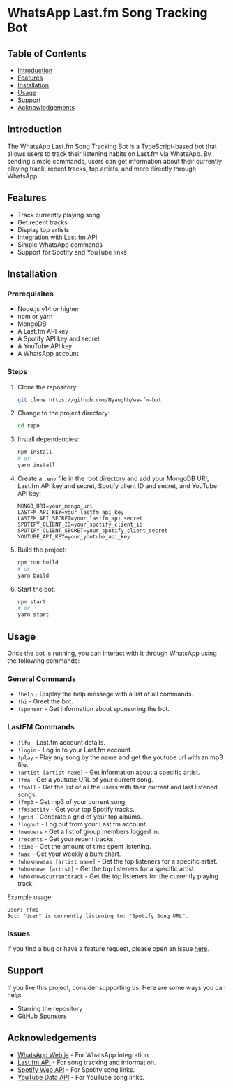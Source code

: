 # WhatsApp Last.fm Song Tracking Bot

## Table of Contents

-   [Introduction](#introduction)
-   [Features](#features)
-   [Installation](#installation)
-   [Usage](#usage)
-   [Support](#support)
-   [Acknowledgements](#acknowledgements)

## Introduction

The WhatsApp Last.fm Song Tracking Bot is a TypeScript-based bot that allows users to track their listening habits on Last.fm via WhatsApp. By sending simple commands, users can get information about their currently playing track, recent tracks, top artists, and more directly through WhatsApp.

## Features

-   Track currently playing song
-   Get recent tracks
-   Display top artists
-   Integration with Last.fm API
-   Simple WhatsApp commands
-   Support for Spotify and YouTube links

## Installation

### Prerequisites

-   Node.js v14 or higher
-   npm or yarn
-   MongoDB
-   A Last.fm API key
-   A Spotify API key and secret
-   A YouTube API key
-   A WhatsApp account

### Steps

1. Clone the repository:
    ```bash
    git clone https://github.com/Nyaughh/wa-fm-bot
    ```
2. Change to the project directory:
    ```bash
    cd repo
    ```
3. Install dependencies:
    ```bash
    npm install
    # or
    yarn install
    ```
4. Create a `.env` file in the root directory and add your MongoDB URI, Last.fm API key and secret, Spotify client ID and secret, and YouTube API key:
    ```env
    MONGO_URI=your_mongo_uri
    LASTFM_API_KEY=your_lastfm_api_key
    LASTFM_API_SECRET=your_lastfm_api_secret
    SPOTIFY_CLIENT_ID=your_spotify_client_id
    SPOTIFY_CLIENT_SECRET=your_spotify_client_secret
    YOUTUBE_API_KEY=your_youtube_api_key
    ```
5. Build the project:
    ```bash
    npm run build
    # or
    yarn build
    ```
6. Start the bot:
    ```bash
    npm start
    # or
    yarn start
    ```

## Usage

Once the bot is running, you can interact with it through WhatsApp using the following commands:

### General Commands

-   `!help` - Display the help message with a list of all commands.
-   `!hi` - Greet the bot.
-   `!sponsor` - Get information about sponsoring the bot.

### LastFM Commands

-   `!lfu` - Last.fm account details.
-   `!login` - Log in to your Last.fm account.
-   `!play` - Play any song by the name and get the youtube url with an mp3 file.
-   `!artist [artist name]` - Get information about a specific artist.
-   `!fma` - Get a youtube URL of your current song.
-   `!fmall` - Get the list of all the users with their current and last listened songs.
-   `!fmp3` - Get mp3 of your current song.
-   `!fmspotify` - Get your top Spotify tracks.
-   `!grid` - Generate a grid of your top albums.
-   `!logout` - Log out from your Last.fm account.
-   `!members` - Get a list of group members logged in.
-   `!recents` - Get your recent tracks.
-   `!time` - Get the amount of time spent listening.
-   `!wac` - Get your weekly album chart.
-   `!whoknowsas [artist name]` - Get the top listeners for a specific artist.
-   `!whoknows [artist]` - Get the top listeners for a specific artist.
-   `!whoknowscurrenttrack` - Get the top listeners for the currently playing track.

Example usage:

```text
User: !fms
Bot: "User" is currently listening to: "Spotify Song URL".
```

<!-- ## Contributing

Contributions are welcome! Please read the [CONTRIBUTING.md](CONTRIBUTING.md) for guidelines on how to get started. -->

### Issues

If you find a bug or have a feature request, please open an issue [here](https://github.com/Nyaughh/wa-fm-bot/issues).

<!-- ## License

This project is licensed under the MIT License. See the [LICENSE](LICENSE) file for details. -->

## Support

If you like this project, consider supporting us. Here are some ways you can help:

-   Starring the repository
-   [GitHub Sponsors](https://github.com/sponsors/Nyaughh)

## Acknowledgements

-   [WhatsApp Web.js](https://github.com/pedroslopez/whatsapp-web.js) - For WhatsApp integration.
-   [Last.fm API](https://www.last.fm/api) - For song tracking and information.
-   [Spotify Web API](https://developer.spotify.com/documentation/web-api/) - For Spotify song links.
-   [YouTube Data API](https://developers.google.com/youtube/v3) - For YouTube song links.
